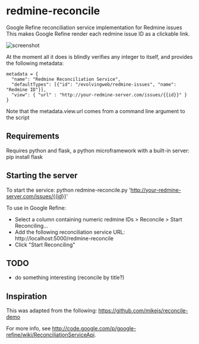 redmine-reconcile
=================

Google Refine reconciliation service implementation for Redmine issues
This makes Google Refine render each redmine issue ID as a clickable link.

![screenshot](http://dl-web.dropbox.com/u/29440342/screenshots/Screen%20Shot%202012-06-22%20at%204.08.56%20PM.png)

At the moment all it does is blindly verifies any integer to itself, and provides the following metadata:

    metadata = {
      "name": "Redmine Reconciliation Service",
      "defaultTypes": [{"id": "/evolvingweb/redmine-issues", "name": "Redmine ID"}],
      "view": { "url" : "http://your-redmine-server.com/issues/{{id}}" } 
    }

Note that the metadata.view.url comes from a command line argument to the script

Requirements
------------
Requires python and flask, a python microframework with a built-in server:
    pip install flask

Starting the server
-------------------

To start the service:
    python redmine-reconcile.py 'http://your-redmine-server.com/issues/{{id}}'

To use in Google Refine:
* Select a column containing numeric redmine IDs > Reconcile > Start Reconciling...
* Add the following reconciliation service URL: http://localhost:5000/redmine-reconcile
* Click "Start Reconciling"

TODO
----
* do something interesting (reconcile by title?)

Inspiration
-----------
This was adapted from the following: https://github.com/mikejs/reconcile-demo

For more info, see http://code.google.com/p/google-refine/wiki/ReconciliationServiceApi.


